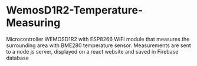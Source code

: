 # WemosD1R2-Temperature-Measuring

Microcontroller WEMOSD1R2 with ESP8266 WiFi module that measures the surrounding area with BME280 temperature sensor.
Measurements are sent to a node js server, displayed on a react website and saved in Firebase database
